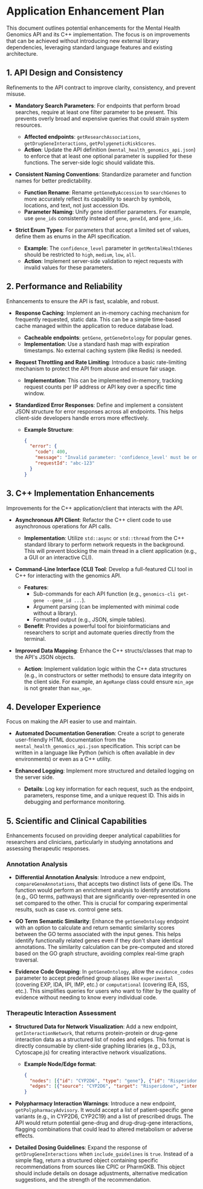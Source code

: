 # Application Enhancement Plan

This document outlines potential enhancements for the Mental Health Genomics API and its C++ implementation. The focus is on improvements that can be achieved without introducing new external library dependencies, leveraging standard language features and existing architecture.

## 1. API Design and Consistency

Refinements to the API contract to improve clarity, consistency, and prevent misuse.

*   **Mandatory Search Parameters**: For endpoints that perform broad searches, require at least one filter parameter to be present. This prevents overly broad and expensive queries that could strain system resources.
    *   **Affected endpoints**: `getResearchAssociations`, `getDrugGeneInteractions`, `getPolygeneticRiskScores`.
    *   **Action**: Update the API definition (`mental_health_genomics_api.json`) to enforce that at least one optional parameter is supplied for these functions. The server-side logic should validate this.

*   **Consistent Naming Conventions**: Standardize parameter and function names for better predictability.
    *   **Function Rename**: Rename `getGeneByAccession` to `searchGenes` to more accurately reflect its capability to search by symbols, locations, and text, not just accession IDs.
    *   **Parameter Naming**: Unify gene identifier parameters. For example, use `gene_ids` consistently instead of `gene`, `geneId`, and `gene_ids`.

*   **Strict Enum Types**: For parameters that accept a limited set of values, define them as enums in the API specification.
    *   **Example**: The `confidence_level` parameter in `getMentalHealthGenes` should be restricted to `high`, `medium`, `low`, `all`.
    *   **Action**: Implement server-side validation to reject requests with invalid values for these parameters.

## 2. Performance and Reliability

Enhancements to ensure the API is fast, scalable, and robust.

*   **Response Caching**: Implement an in-memory caching mechanism for frequently requested, static data. This can be a simple time-based cache managed within the application to reduce database load.
    *   **Cacheable endpoints**: `getGene`, `getGeneOntology` for popular genes.
    *   **Implementation**: Use a standard hash map with expiration timestamps. No external caching system (like Redis) is needed.

*   **Request Throttling and Rate Limiting**: Introduce a basic rate-limiting mechanism to protect the API from abuse and ensure fair usage.
    *   **Implementation**: This can be implemented in-memory, tracking request counts per IP address or API key over a specific time window.

*   **Standardized Error Responses**: Define and implement a consistent JSON structure for error responses across all endpoints. This helps client-side developers handle errors more effectively.
    *   **Example Structure**:
        ```json
        {
          "error": {
            "code": 400,
            "message": "Invalid parameter: 'confidence_level' must be one of [high, medium, low, all].",
            "requestId": "abc-123"
          }
        }
        ```

## 3. C++ Implementation Enhancements

Improvements for the C++ application/client that interacts with the API.

*   **Asynchronous API Client**: Refactor the C++ client code to use asynchronous operations for API calls.
    *   **Implementation**: Utilize `std::async` or `std::thread` from the C++ standard library to perform network requests in the background. This will prevent blocking the main thread in a client application (e.g., a GUI or an interactive CLI).

*   **Command-Line Interface (CLI) Tool**: Develop a full-featured CLI tool in C++ for interacting with the genomics API.
    *   **Features**:
        *   Sub-commands for each API function (e.g., `genomics-cli get-gene --gene_id ...`).
        *   Argument parsing (can be implemented with minimal code without a library).
        *   Formatted output (e.g., JSON, simple tables).
    *   **Benefit**: Provides a powerful tool for bioinformaticians and researchers to script and automate queries directly from the terminal.

*   **Improved Data Mapping**: Enhance the C++ structs/classes that map to the API's JSON objects.
    *   **Action**: Implement validation logic within the C++ data structures (e.g., in constructors or setter methods) to ensure data integrity on the client side. For example, an `AgeRange` class could ensure `min_age` is not greater than `max_age`.

## 4. Developer Experience

Focus on making the API easier to use and maintain.

*   **Automated Documentation Generation**: Create a script to generate user-friendly HTML documentation from the `mental_health_genomics_api.json` specification. This script can be written in a language like Python (which is often available in dev environments) or even as a C++ utility.

*   **Enhanced Logging**: Implement more structured and detailed logging on the server side.
    *   **Details**: Log key information for each request, such as the endpoint, parameters, response time, and a unique request ID. This aids in debugging and performance monitoring.

## 5. Scientific and Clinical Capabilities

Enhancements focused on providing deeper analytical capabilities for researchers and clinicians, particularly in studying annotations and assessing therapeutic responses.

### Annotation Analysis

*   **Differential Annotation Analysis**: Introduce a new endpoint, `compareGeneAnnotations`, that accepts two distinct lists of gene IDs. The function would perform an enrichment analysis to identify annotations (e.g., GO terms, pathways) that are significantly over-represented in one set compared to the other. This is crucial for comparing experimental results, such as case vs. control gene sets.

*   **GO Term Semantic Similarity**: Enhance the `getGeneOntology` endpoint with an option to calculate and return semantic similarity scores between the GO terms associated with the input genes. This helps identify functionally related genes even if they don't share identical annotations. The similarity calculation can be pre-computed and stored based on the GO graph structure, avoiding complex real-time graph traversal.

*   **Evidence Code Grouping**: In `getGeneOntology`, allow the `evidence_codes` parameter to accept predefined group aliases like `experimental` (covering EXP, IDA, IPI, IMP, etc.) or `computational` (covering IEA, ISS, etc.). This simplifies queries for users who want to filter by the quality of evidence without needing to know every individual code.

### Therapeutic Interaction Assessment

*   **Structured Data for Network Visualization**: Add a new endpoint, `getInteractionNetwork`, that returns protein-protein or drug-gene interaction data as a structured list of nodes and edges. This format is directly consumable by client-side graphing libraries (e.g., D3.js, Cytoscape.js) for creating interactive network visualizations.
    *   **Example Node/Edge format**:
        ```json
        {
          "nodes": [{"id": "CYP2D6", "type": "gene"}, {"id": "Risperidone", "type": "drug"}],
          "edges": [{"source": "CYP2D6", "target": "Risperidone", "interaction": "metabolism"}]
        }
        ```

*   **Polypharmacy Interaction Warnings**: Introduce a new endpoint, `getPolypharmacyAdvisory`. It would accept a list of patient-specific gene variants (e.g., in CYP2D6, CYP2C19) and a list of prescribed drugs. The API would return potential gene-drug and drug-drug-gene interactions, flagging combinations that could lead to altered metabolism or adverse effects.

*   **Detailed Dosing Guidelines**: Expand the response of `getDrugGeneInteractions` when `include_guidelines` is `true`. Instead of a simple flag, return a structured object containing specific recommendations from sources like CPIC or PharmGKB. This object should include details on dosage adjustments, alternative medication suggestions, and the strength of the recommendation.